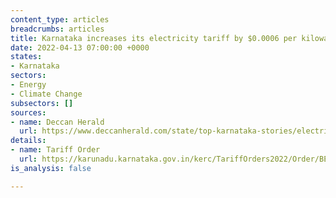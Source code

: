 ```yaml
---
content_type: articles
breadcrumbs: articles
title: Karnataka increases its electricity tariff by $0.0006 per kilowatt-hour (kWh)
date: 2022-04-13 07:00:00 +0000
states:
- Karnataka
sectors:
- Energy
- Climate Change
subsectors: []
sources:
- name: Deccan Herald
  url: https://www.deccanherald.com/state/top-karnataka-stories/electricity-charges-in-karnataka-to-go-up-1097610.html
details:
- name: Tariff Order
  url: https://karunadu.karnataka.gov.in/kerc/TariffOrders2022/Order/BESCOM.pdf
is_analysis: false

---
```

